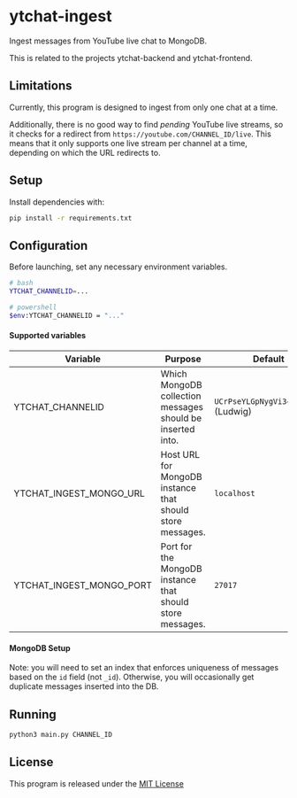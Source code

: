 # ytchat-ingest

Ingest messages from YouTube live chat to MongoDB.

This is related to the projects ytchat-backend and ytchat-frontend.

## Limitations

Currently, this program is designed to ingest from only one chat at a time.

Additionally, there is no good way to find *pending* YouTube live streams, so it checks for a redirect
from `https://youtube.com/CHANNEL_ID/live`. This means that it only supports one live stream per channel at a time,
depending on which the URL redirects to.

## Setup

Install dependencies with:

```bash
pip install -r requirements.txt
```

## Configuration

Before launching, set any necessary environment variables.

```bash
# bash
YTCHAT_CHANNELID=...
```

```bash
# powershell
$env:YTCHAT_CHANNELID = "..."
```

#### Supported variables

| Variable                 | Purpose                                                    | Default                             |
|--------------------------|------------------------------------------------------------|-------------------------------------|
| YTCHAT_CHANNELID         | Which MongoDB collection messages should be inserted into. | `UCrPseYLGpNygVi34QpGNqpA` (Ludwig) |
| YTCHAT_INGEST_MONGO_URL  | Host URL for MongoDB instance that should store messages.  | `localhost`                         |
| YTCHAT_INGEST_MONGO_PORT | Port for the MongoDB instance that should store messages.  | `27017`                             |

#### MongoDB Setup

Note: you will need to set an index that enforces uniqueness of messages based on the `id` field (not `_id`). Otherwise,
you will occasionally get duplicate messages inserted into the DB.

## Running

```bash
python3 main.py CHANNEL_ID
```

## License

This program is released under the [MIT License](LICENSE)
